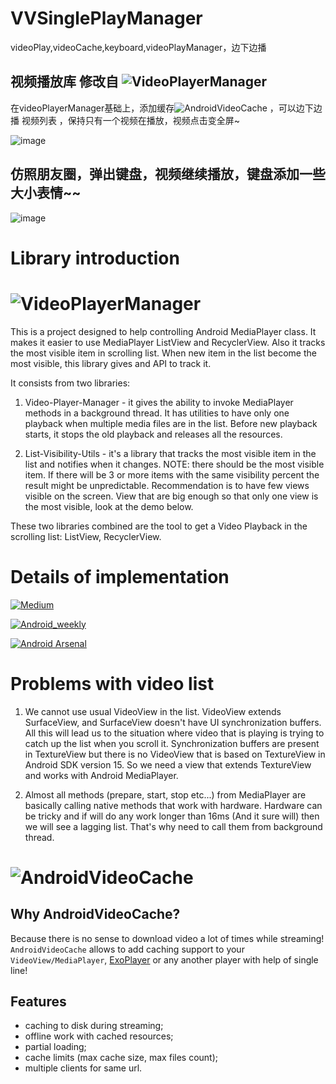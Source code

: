 # VVSinglePlayManager
videoPlay,videoCache,keyboard,videoPlayManager，边下边播

## 视频播放库 修改自 ![VideoPlayerManager](https://github.com/danylovolokh/VideoPlayerManager)
在videoPlayerManager基础上，添加缓存![AndroidVideoCache](https://github.com/danikula/AndroidVideoCache) ，可以边下边播
视频列表 ，保持只有一个视频在播放，视频点击变全屏~


  ![image](https://github.com/lsw8569013/VVSinglePlayManager/blob/master/%E5%9B%BE/img.gif ) 


## 仿照朋友圈，弹出键盘，视频继续播放，键盘添加一些大小表情~~

![image](https://github.com/lsw8569013/VVSinglePlayManager/blob/master/%E5%9B%BE/key.gif ) 


# Library introduction

# ![VideoPlayerManager](https://github.com/danylovolokh/VideoPlayerManager)
This is a project designed to help controlling Android MediaPlayer class. It makes it easier to use MediaPlayer ListView and RecyclerView.
Also it tracks the most visible item in scrolling list. When new item in the list become the most visible, this library gives and API to track it.

It consists from two libraries:

1. Video-Player-Manager - it gives the ability to invoke MediaPlayer methods in a background thread. It has utilities to have only one playback when multiple media files are in the list.
Before new playback starts, it stops the old playback and releases all the resources.

2. List-Visibility-Utils - it's a library that tracks the most visible item in the list and notifies when it changes.
NOTE: there should be the most visible item.
If there will be 3 or more items with the same visibility percent the result might be unpredictable.
Recommendation is to have few views visible on the screen. View that are big enough so that only one view is the most visible, look at the demo below.

These two libraries combined are the tool to get a Video Playback in the scrolling list: ListView, RecyclerView.

# Details of implementation

[![Medium](https://img.shields.io/badge/Meduim-Implementing%20video%20playback%20in%20a%20scrolled%20list%20(ListView%20%26%20RecyclerView)-blue.svg)](https://medium.com/@v.danylo/implementing-video-playback-in-a-scrolled-list-listview-recyclerview-d04bc2148429)

[![Android_weekly](https://img.shields.io/badge/Android%20Weekly-%09Implementing%20video%20playback%20in%20a%20scrolled%20list-green.svg)](http://androidweekly.net/issues/issue-189)

[![Android Arsenal](https://img.shields.io/badge/Android%20Arsenal-VideoPlayerManager-green.svg?style=true)](https://android-arsenal.com/details/1/3073)


# Problems with video list
1. We cannot use usual VideoView in the list. VideoView extends SurfaceView, and SurfaceView doesn't have UI synchronization buffers. All this will lead us to the situation where video that is playing is trying to catch up the list when you scroll it. Synchronization buffers are present in TextureView but there is no VideoView that is based on TextureView in Android SDK version 15. So we need a view that extends TextureView and works with Android MediaPlayer.

2. Almost all methods (prepare, start, stop etc...) from MediaPlayer are basically calling native methods that work with hardware. Hardware can be tricky and if will do any work longer than 16ms (And it sure will) then we will see a lagging list. That's why need to call them from background thread.


# ![AndroidVideoCache](https://github.com/danikula/AndroidVideoCache)

## Why AndroidVideoCache?
Because there is no sense to download video a lot of times while streaming!
`AndroidVideoCache` allows to add caching support to your `VideoView/MediaPlayer`, [ExoPlayer](https://github.com/danikula/AndroidVideoCache/tree/exoPlayer) or any another player with help of single line!

## Features
- caching to disk during streaming;
- offline work with cached resources;
- partial loading;
- cache limits (max cache size, max files count);
- multiple clients for same url.


